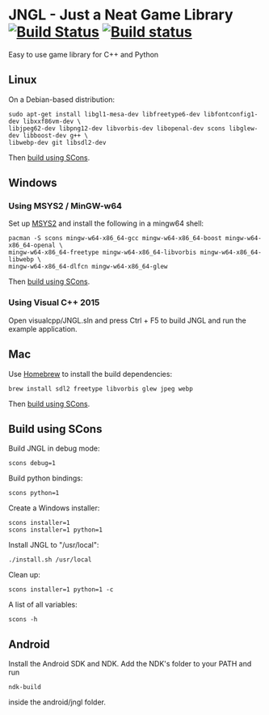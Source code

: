 # JNGL - Just a Neat Game Library [![Build Status](https://travis-ci.org/jhasse/jngl.svg?branch=master)](https://travis-ci.org/jhasse/jngl) [![Build status](https://ci.appveyor.com/api/projects/status/8gbj2tkxie9uyern?svg=true)](https://ci.appveyor.com/project/jhasse/jngl)

Easy to use game library for C++ and Python

## Linux

On a Debian-based distribution:

```
sudo apt-get install libgl1-mesa-dev libfreetype6-dev libfontconfig1-dev libxxf86vm-dev \
libjpeg62-dev libpng12-dev libvorbis-dev libopenal-dev scons libglew-dev libboost-dev g++ \
libwebp-dev git libsdl2-dev
```

Then [build using SCons](#build-using-scons).

## Windows

### Using MSYS2 / MinGW-w64

Set up [MSYS2](http://sourceforge.net/p/msys2/wiki/MSYS2%20installation/) and install the following
in a mingw64 shell:

```
pacman -S scons mingw-w64-x86_64-gcc mingw-w64-x86_64-boost mingw-w64-x86_64-openal \
mingw-w64-x86_64-freetype mingw-w64-x86_64-libvorbis mingw-w64-x86_64-libwebp \
mingw-w64-x86_64-dlfcn mingw-w64-x86_64-glew
```

Then [build using SCons](#build-using-scons).

### Using Visual C++ 2015

Open visualcpp/JNGL.sln and press Ctrl + F5 to build JNGL and run the example application.

## Mac

Use [Homebrew](http://brew.sh/) to install the build dependencies:

```
brew install sdl2 freetype libvorbis glew jpeg webp
```

Then [build using SCons](#build-using-scons).

## Build using SCons

Build JNGL in debug mode:
```
scons debug=1
```

Build python bindings:
```
scons python=1
```

Create a Windows installer:
```
scons installer=1
scons installer=1 python=1
```

Install JNGL to "/usr/local":
```
./install.sh /usr/local
```

Clean up:
```
scons installer=1 python=1 -c
```

A list of all variables:
```
scons -h
```

## Android

Install the Android SDK and NDK. Add the NDK's folder to your PATH and run
```
ndk-build
```
inside the android/jngl folder.
